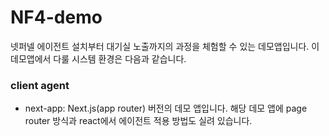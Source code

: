 # NF4-demo

넷퍼넬 에이전트 설치부터 대기실 노출까지의 과정을 체험할 수 있는 데모앱입니다.
이 데모앱에서 다룰 시스템 환경은 다음과 같습니다.

### client agent

- next-app: Next.js(app router) 버전의 데모 앱입니다. 해당 데모 앱에 page router 방식과 react에서 에이전트 적용 방법도 실려 있습니다.
